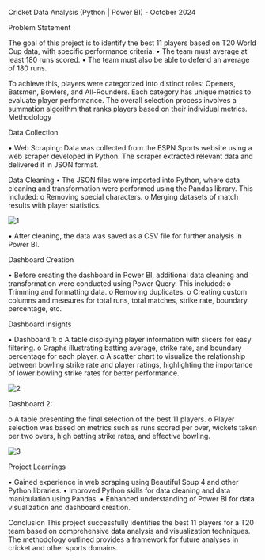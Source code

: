  Cricket Data Analysis (Python | Power BI) - October 2024


Problem Statement 


The goal of this project is to identify the best 11 players based on T20 World Cup data, with specific performance criteria:
•	The team must average at least 180 runs scored.
•	The team must also be able to defend an average of 180 runs.

To achieve this, players were categorized into distinct roles: Openers, Batsmen, Bowlers, and All-Rounders. Each category has unique metrics to evaluate player performance. The overall selection process involves a summation algorithm that ranks players based on their individual metrics.
Methodology


Data Collection

•	Web Scraping: Data was collected from the ESPN Sports website using a web scraper developed in Python. The scraper extracted relevant data and delivered it in JSON format.

Data Cleaning
•	The JSON files were imported into Python, where data cleaning and transformation were performed using the Pandas library. This included:
o	Removing special characters.
o	Merging datasets of match results with player statistics.

![1](https://github.com/user-attachments/assets/0161d9ee-b9a3-463e-8fba-23e8dff93daf)

•	 After cleaning, the data was saved as a CSV file for further analysis in Power BI.



Dashboard Creation

•	Before creating the dashboard in Power BI, additional data cleaning and transformation were conducted using Power Query. This included:
o	Trimming and formatting data.
o	Removing duplicates.
o	Creating custom columns and measures for total runs, total matches, strike rate, boundary percentage, etc.


Dashboard Insights

•	Dashboard 1:
o	A table displaying player information with slicers for easy filtering.
o	Graphs illustrating batting average, strike rate, and boundary percentage for each player.
o	A scatter chart to visualize the relationship between bowling strike rate and player ratings, highlighting the importance of lower bowling strike rates for better performance.
 
![2](https://github.com/user-attachments/assets/b49dace9-4ca4-4755-b5fb-9d25f995cc43)

Dashboard 2:

o	A table presenting the final selection of the best 11 players.
o	Player selection was based on metrics such as runs scored per over, wickets taken per two overs, high batting strike rates, and effective bowling.


![3](https://github.com/user-attachments/assets/ed9a19c4-c72a-404e-9a0c-ac51159b0f5e)


Project Learnings


•	Gained experience in web scraping using Beautiful Soup 4 and other Python libraries.
•	Improved Python skills for data cleaning and data manipulation using Pandas.
•	Enhanced understanding of Power BI for data visualization and dashboard creation.


Conclusion
This project successfully identifies the best 11 players for a T20 team based on comprehensive data analysis and visualization techniques. The methodology outlined provides a framework for future analyses in cricket and other sports domains.


